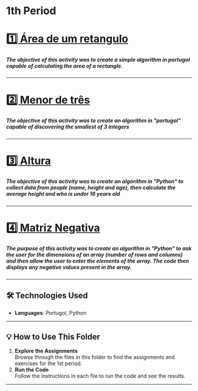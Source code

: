 <h1 text-align=center>1th Period</h1>

<div>
  <h1 text-align="center"><a href="AreaRetangulo.ALG">1️⃣ Área de um retangulo</a></h1>
  <h5>The objective of this activity was to create a simple algorithm in portugol capable of calculating the area of a rectangle.</h5>
</div>

---

<div>
   <h1><a href="MENORDETRES.ALG">2️⃣ Menor de três</a></h1>
   <h5>The objective of this activity was to create an algorithm in "portugol" capable of discovering the smallest of 3 integers</h5>
</div>

---

<div>
   <h1><a href="altura.py">3️⃣ Altura</a></h1>
   <h5>The objective of this activity was to create an algorithm in "Python" to collect data from people (name, height and age), then calculate the average height and who is under 16 years old</h5>
</div>

---

<div>
   <h1><a href="matrizNegativa.py">4️⃣ Matriz Negativa</a></h1>
   <h5>The purpose of this activity was to create an algorithm in "Python" to ask the user for the dimensions of an array (number of rows and columns) and then allow the user to enter the elements of the array. The code then displays any negative values present in the array.</h5>
</div>

---

## 🛠️ Technologies Used

- **Languages**: Portugol, Python

---

## 💡 How to Use This Folder

1. **Explore the Assignments**  
   Browse through the files in this folder to find the assignments and exercises for the 1st period.
2. **Run the Code**  
   Follow the instructions in each file to run the code and see the results.

---
